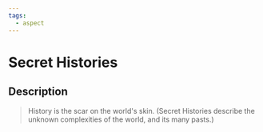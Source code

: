 ```yaml
---
tags:
  - aspect
---
```


# Secret Histories

## Description

> History is the scar on the world's skin. 
> (Secret Histories describe the unknown complexities of the world, and its many pasts.)